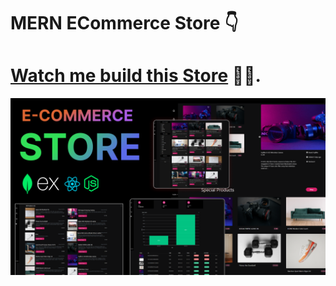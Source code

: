 ﻿# MERN ECommerce Store 👇

# [Watch me build this Store](https://www.youtube.com/watch?v=PRpTY5LS95M&list=PLSDeUiTMfxW5ymcWAXlbnJ3KLoN34Li_C&pp=gAQBiAQB) 🤘🥂.

![Course Thumbnail](/thumb.png)
